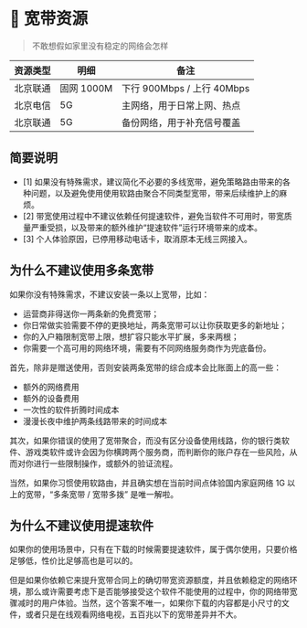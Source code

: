 # 🌈 宽带资源

> 不敢想假如家里没有稳定的网络会怎样

| 资源类型 | 明细 | 备注 |
| --- | --- | --- |
| 北京联通 | 固网 1000M | 下行 900Mbps / 上行 40Mbps |
| 北京电信 | 5G | 主网络，用于日常上网、热点 |
| 北京联通 | 5G | 备份网络，用于补充信号覆盖 |

## 简要说明

- [1] 如果没有特殊需求，建议简化不必要的多线宽带，避免策略路由带来的各种问题，以及避免使用使用软路由聚合不同类型宽带，带来后续维护上的麻烦。
- [2] 带宽使用过程中不建议依赖任何提速软件，避免当软件不可用时，带宽质量严重受损，以及带来的额外维护“提速软件”运行环境带来的成本。
- [3] 个人体验原因，已停用移动电话卡，取消原本无线三网接入。

## 为什么不建议使用多条宽带

如果你没有特殊需求，不建议安装一条以上宽带，比如：

- 运营商非得送你一两条新的免费宽带；
- 你日常做实验需要不停的更换地址，两条宽带可以让你获取更多的新地址；
- 你的入户箱限制宽带上限，想扩容只能水平扩展，多来两根；
- 你需要一个高可用的网络环境，需要有不同网络服务商作为兜底备份。

首先，除非是赠送使用，否则安装两条宽带的综合成本会比账面上的高一些：

- 额外的网络费用
- 额外的设备费用
- 一次性的软件折腾时间成本
- 漫漫长夜中维护两条线路带来的时间成本

其次，如果你错误的使用了宽带聚合，而没有区分设备使用线路，你的银行类软件、游戏类软件或许会因为你横跨两个服务商，而判断你的账户存在一些风险，从而对你进行一些限制操作，或额外的验证流程。

当然，如果你习惯使用软路由，并且确实想在当前时间点体验国内家庭网络 1G 以上的宽带，“多条宽带 / 宽带多拨” 是唯一解啦。


## 为什么不建议使用提速软件

如果你的使用场景中，只有在下载的时候需要提速软件，属于偶尔使用，只要价格足够低，性价比足够高也是可以的。

但是如果你依赖它来提升宽带合同上的确切带宽资源额度，并且依赖稳定的网络环境，那么或许需要考虑下是否能够接受这个软件不能使用的过程中，你的网络带宽骤减时的用户体验。当然，这个答案不唯一，如果你下载的内容都是小尺寸的文件，或者只是在线观看网络电视，五百兆以下的宽带差异并不大。
